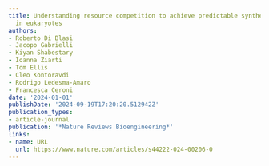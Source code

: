 ```yaml
---
title: Understanding resource competition to achieve predictable synthetic gene expression
  in eukaryotes
authors:
- Roberto Di Blasi
- Jacopo Gabrielli
- Kiyan Shabestary
- Ioanna Ziarti
- Tom Ellis
- Cleo Kontoravdi
- Rodrigo Ledesma-Amaro
- Francesca Ceroni
date: '2024-01-01'
publishDate: '2024-09-19T17:20:20.512942Z'
publication_types:
- article-journal
publication: '*Nature Reviews Bioengineering*'
links:
- name: URL
  url: https://www.nature.com/articles/s44222-024-00206-0
---
```

